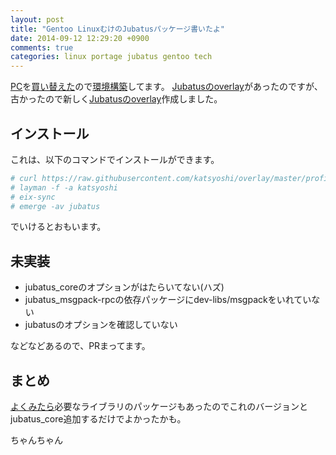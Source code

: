 ```yaml
---
layout: post
title: "Gentoo LinuxむけのJubatusパッケージ書いたよ"
date: 2014-09-12 12:29:20 +0900
comments: true
categories: linux portage jubatus gentoo tech
---
```


[PC](/blog/2014/08/20/gentoo-install-battle-part-i/)を[買い替えた](/blog/2014/08/21/gentoo-install-battle-part-ii/)ので[環境構築](/blog/2014/08/31/gentoo-install-battle-part-iii/)してます。
[Jubatusのoverlay](https://github.com/kazuki/overlay/tree/master/sci-calculators/jubatus)があったのですが、古かったので新しく[Jubatusのoverlay](https://github.com/katsyoshi/overlay)作成しました。

## インストール

これは、以下のコマンドでインストールができます。

```sh
# curl https://raw.githubusercontent.com/katsyoshi/overlay/master/profiles/layman.xml > /etc/layman/overlays/katsyoshi.xml
# layman -f -a katsyoshi
# eix-sync
# emerge -av jubatus
```

でいけるとおもいます。

## 未実装
- jubatus_coreのオプションがはたらいてない(ハズ)
- jubatus_msgpack-rpcの依存パッケージにdev-libs/msgpackをいれていない
- jubatusのオプションを確認していない

などなどあるので、PRまってます。

## まとめ
[よくみたら](https://github.com/kazuki/overlay/)必要なライブラリのパッケージもあったのでこれのバージョンとjubatus_core追加するだけでよかったかも。

ちゃんちゃん


